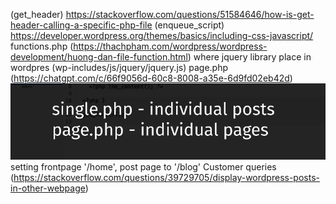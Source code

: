 (get_header) https://stackoverflow.com/questions/51584646/how-is-get-header-calling-a-specific-php-file
(enqueue_script) https://developer.wordpress.org/themes/basics/including-css-javascript/
functions.php (https://thachpham.com/wordpress/wordpress-development/huong-dan-file-function.html)
where jquery library place in wordpres (wp-includes/js/jquery/jquery.js)
page.php (https://chatgpt.com/c/66f9056d-60c8-8008-a35e-6d9fd02eb42d)
![img.png](img.png)
setting frontpage '/home', post page to '/blog'
Customer queries (https://stackoverflow.com/questions/39729705/display-wordpress-posts-in-other-webpage)